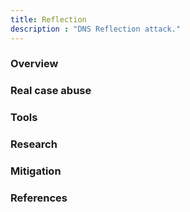 ```yaml
---
title: Reflection
description : "DNS Reflection attack."
---
```


### Overview <a id="chapter-1"></a>

### Real case abuse<a id="chapter-2"></a>

### Tools <a id="chapter-3"></a>

### Research <a id="chapter-4"></a>

### Mitigation <a id="chapter-5"></a>

### References <a id="chapter-6"></a>



